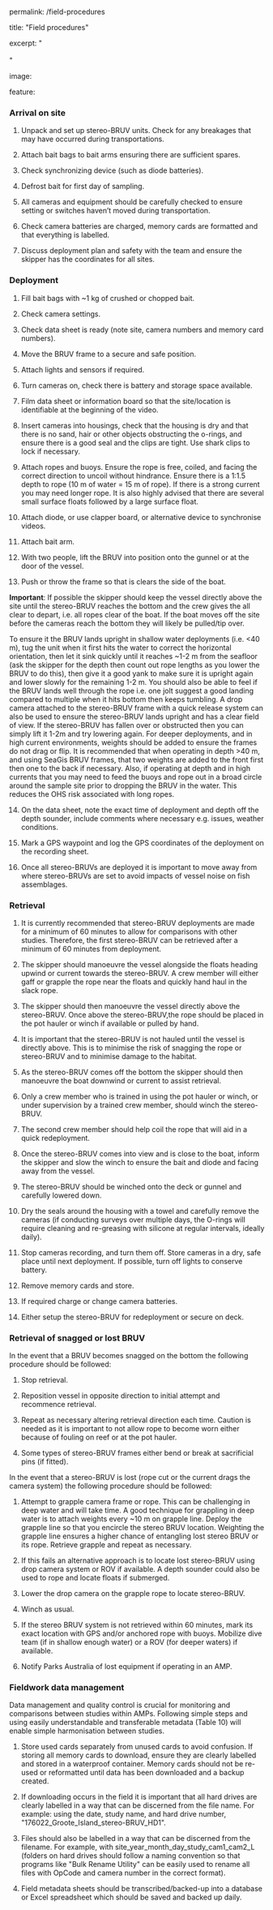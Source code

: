 permalink: /field-procedures

title: "Field procedures"

excerpt: " <br> <br>"

image:

  feature: 

### **Arrival on site**

1. Unpack and set up stereo-BRUV units. Check for any breakages that may have occurred during transportations.

2. Attach bait bags to bait arms ensuring there are sufficient spares.

3. Check synchronizing device (such as diode batteries).

4. Defrost bait for first day of sampling.

5. All cameras and equipment should be carefully checked to ensure setting or switches haven’t moved during transportation.

6. Check camera batteries are charged, memory cards are formatted and that everything is labelled.

7.  Discuss deployment plan and safety with the team and ensure the skipper has the coordinates for all sites.

### **Deployment**

1. Fill bait bags with ~1 kg of crushed or chopped bait.

2. Check camera settings.

3. Check data sheet is ready (note site, camera numbers and memory card numbers).

4. Move the BRUV frame to a secure and safe position.

5. Attach lights and sensors if required.

6. Turn cameras on, check there is battery and storage space available.

7. Film data sheet or information board so that the site/location is identifiable at the beginning of the video.

8. Insert cameras into housings, check that the housing is dry and that there is no sand, hair or other objects obstructing the o-rings, and ensure there is a good seal and the clips are tight. Use shark clips to lock if necessary.

9. Attach ropes and buoys. Ensure the rope is free, coiled, and facing the correct direction to uncoil without hindrance. Ensure there is a 1:1.5 depth to rope (10 m of water  = 15 m of rope). If there is a strong current you may need longer rope. It is also highly advised that there are several small surface floats followed by a large surface float.

10. Attach diode, or use clapper board, or alternative device to synchronise videos.

11. Attach bait arm.

12. With two people, lift the BRUV into position onto the gunnel or at the door of the vessel.

13. Push or throw the frame so that is clears the side of the boat. 

**Important**: If possible the skipper should keep the vessel directly above the site until the stereo-BRUV reaches the bottom and the crew gives the all clear to depart, i.e. all ropes clear of the boat. If the boat moves off the site before the cameras reach the bottom they will likely be pulled/tip over. 

To ensure it the BRUV lands upright in shallow water deployments (i.e. <40 m), tug the unit when it first hits the water to correct the horizontal orientation, then let it sink quickly until it reaches ~1-2 m from the seafloor (ask the skipper for the depth then count out rope lengths as you lower the BRUV to do this), then give it a good yank to make sure it is upright again and lower slowly for the remaining 1-2 m. You should also be able to feel if the BRUV lands well through the rope i.e. one jolt suggest a good landing compared to multiple when it hits bottom then keeps tumbling. A drop camera attached to the stereo-BRUV frame with a quick release system can also be used to ensure the stereo-BRUV lands upright and has a clear field of view. If the stereo-BRUV has fallen over or obstructed then you can simply lift it 1-2m and try lowering again. For deeper deployments, and in high current environments, weights should be added to ensure the frames do not drag or flip. It is recommended that when operating in depth >40 m, and using SeaGis BRUV frames, that two weights are added to the front first then one to the back if necessary. Also, if operating at depth and in high currents that you may need to feed the buoys and rope out in a broad circle around the sample site prior to dropping the BRUV in the water. This reduces the OHS risk associated with long ropes.

14. On the data sheet, note the exact time of deployment and depth off the depth sounder, include comments where necessary e.g. issues, weather conditions.

15. Mark a GPS waypoint and log the GPS coordinates of the deployment on the recording sheet.

16. Once all stereo-BRUVs are deployed it is important to move away from where stereo-BRUVs are set to avoid impacts of vessel noise on fish assemblages.

### **Retrieval**

1. It is currently recommended that stereo-BRUV deployments are made for a minimum of 60 minutes to allow for comparisons with other studies. Therefore, the first stereo-BRUV can be retrieved after a minimum of 60 minutes from deployment.

2. The skipper should manoeuvre the vessel alongside the floats heading upwind or current towards the stereo-BRUV. A crew member will either gaff or grapple the rope near the floats and quickly hand haul in the slack rope.

3. The skipper should then manoeuvre the vessel directly above the stereo-BRUV. Once above the stereo-BRUV,the rope should be placed in the pot hauler or winch if available or pulled by hand.

4. It is important that the stereo-BRUV is not hauled until the vessel is directly above. This is to minimise the risk of snagging the rope or stereo-BRUV and to minimise damage to the habitat.

5. As the stereo-BRUV comes off the bottom the skipper should then manoeuvre the boat downwind or current to assist retrieval.

6. Only a crew member who is trained in using the pot hauler or winch, or under supervision by a trained crew member, should winch the stereo-BRUV.

7. The second crew member should help coil the rope that will aid in a quick redeployment.

8. Once the stereo-BRUV comes into view and is close to the boat, inform the skipper and slow the winch to ensure the bait and diode and facing away from the vessel.

9. The stereo-BRUV should be winched onto the deck or gunnel and carefully lowered down.

10. Dry the seals around the housing with a towel and carefully remove the cameras (if conducting surveys over multiple days, the O-rings will require cleaning and re-greasing with silicone at regular intervals, ideally daily).

11. Stop cameras recording, and turn them off. Store cameras in a dry, safe place until next deployment. If possible, turn off lights to conserve battery.

12. Remove memory cards and store.

13. If required charge or change camera batteries.

14. Either setup the stereo-BRUV for redeployment or secure on deck.

### **Retrieval of snagged or lost BRUV**

In the event that a BRUV becomes snagged on the bottom the following procedure should be followed:

1. Stop retrieval.

2. Reposition vessel in opposite direction to initial attempt and recommence retrieval.

3. Repeat as necessary altering retrieval direction each time. Caution is needed as it is important to not allow rope to become worn either because of fouling on reef or at the pot hauler.

4. Some types of stereo-BRUV frames either bend or break at sacrificial pins (if fitted).

In the event that a stereo-BRUV is lost (rope cut or the current drags the camera system) the following procedure should be followed:

1. Attempt to grapple camera frame or rope. This can be challenging in deep water and will take time. A good technique for grappling in deep water is to attach weights every ~10 m on grapple line. Deploy the grapple line so that you encircle the stereo BRUV location. Weighting the grapple line ensures a higher chance of entangling lost stereo BRUV or its rope. Retrieve grapple and repeat as necessary.

2. If this fails an alternative approach is to locate lost stereo-BRUV using drop camera system or ROV if available. A depth sounder could also be used to rope and locate floats if submerged.

3. Lower the drop camera on the grapple rope to locate stereo-BRUV.

4. Winch as usual.

5. If the stereo BRUV system is not retrieved within 60 minutes, mark its exact location with GPS and/or anchored rope with buoys. Mobilize dive team (if in shallow enough water) or a ROV (for deeper waters) if available.

6. Notify Parks Australia of lost equipment if operating in an AMP.

### **Fieldwork data management**

Data management and quality control is crucial for monitoring and comparisons between studies within AMPs. Following simple steps and using easily understandable and transferable metadata (Table 10) will enable simple harmonisation between studies.

1. Store used cards separately from unused cards to avoid confusion. If storing all memory cards to download, ensure they are clearly labelled and stored in a waterproof container. Memory cards should not be re-used or reformatted until data has been downloaded and a backup created.

2. If downloading occurs in the field it is important that all hard drives are clearly labelled in a way that can be discerned from the file name. For example: using the date, study name, and hard drive number, "176022_Groote_Island_stereo-BRUV_HD1".

3. Files should also be labelled in a way that can be discerned from the filename. For example, with site_year_month_day_study_cam1_cam2_L (folders on hard drives should follow a naming convention so that programs like "Bulk Rename Utility" can be easily used to rename all files with OpCode and camera number in the correct format).

4. Field metadata sheets should be transcribed/backed-up into a database or Excel spreadsheet which should be saved and backed up daily.

